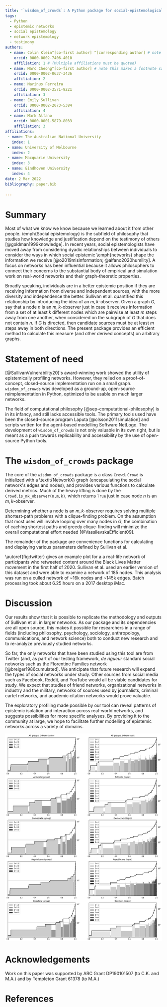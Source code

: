 ```yaml
---
title: '`wisdom_of_crowds`: A Python package for social-epistemological network profiling'
tags:
  - Python
  - epistemic networks
  - social epistemology
  - network epistemology
  - testimony
authors:
  - name: Colin Klein^[co-first author] ^[corresponding author] # note this makes a footnote saying 'co-first author'
    orcid: 0000-0002-7406-4010
    affiliation: 1 # (Multiple affiliations must be quoted)
  - name: Marc Cheong^[co-first author] # note this makes a footnote saying 'co-first author'
    orcid: 0000-0002-0637-3436
    affiliation: 2
  - name: Marinus Ferreira
    orcid: 0000-0002-3571-9221
    affiliation: 3
  - name: Emily Sullivan
    orcid: 0000-0002-2073-5384
    affiliation: 4
  - name: Mark Alfano
    orcid: 0000-0001-5879-8033
    affiliation: 3
affiliations:
 - name: The Australian National University
   index: 1
 - name: University of Melbourne
   index: 2
 - name: Macquarie University
   index: 3
 - name: Eindhoven University
   index: 4
date: 2 Mar 2022
bibliography: paper.bib

---
```


# Summary

Most of what we know we know because we learned about it from other people. \emph{Social epistemology} is the subfield of philosophy that studies how knowledge and justification depend on the testimony of others [@goldman1999knowledge]. In recent years, social epistemologists have moved away from considering dyadic relationships between individuals to consider the ways in which social epistemic \emph{networks} shape the information we receive [@o2019misinformation; @alfano2020humility]. A focus on networks has been influential because it allows philosophers to connect their concerns to the substantial body of empirical and simulation work on real-world networks and their graph-theoretic properties.

 Broadly speaking, individuals are in a better epistemic position if they are receiving information from diverse and independent sources, with the more diversity and independence the better.  Sullivan et al. quantified this relationship by introducing the idea of an $m,k$-observer. Given a graph $G$, say that a node $n$ is an $m,k$-observer just in case it receives information from a set of at least $k$ different nodes which are pairwise at least $m$ steps away from one another, when considered on the subgraph of $G$ that does not contain $n$. If $G$ is directed, then candidate sources must be at least $m$ steps away in both directions. The present package provides an efficient method to calculate this measure (and other derived concepts) on arbitrary graphs.



# Statement of need

[@SullivanVulnerability20]'s award-winning work  showed the utility of epistemically profiling networks. However, they relied on a proof-of-concept, closed-source implementation run on a small graph. `wisdom_of_crowds` was developed as a ground-up, open-source reimplementation in Python, optimized to be usable on much larger networks.

The field of computational philosophy [@sep-computational-philosophy] is in its infancy, and still lacks accessible tools. The primary tools used have been the closed-source program Laputa [@olsson2011simulation] and scripts written for the agent-based modelling Software NetLogo. The development of `wisdom_of_crowds` is not only valuable in its own right, but is meant as a push towards replicability and accessibility by the use of open-source Python tools.


# The `wisdom_of_crowds` package

The core of the `wisdom_of_crowds` package is a class `Crowd`. `Crowd` is initialized with a \textit{NetworkX} graph (encapsulating the social network's edges and nodes), and provides various functions to calculate derived metrics. Much of the heavy lifting is done by the `Crowd.is_mk_observer(n,m,k)`, which returns `True` just in case node $n$ is an $m,k$-observer.

Determining whether a node is an $m,k$-observer requires solving multiple shortest-path problems with a clique-finding problem. On the assumption that most uses will involve looping over many nodes in $G$, the combination of caching shortest paths and greedy clique-finding will minimize the overall computational effort needed [@VassilevskaEfficient09].

The remainder of the package are convenience functions for calculating and displaying various parameters defined by Sullivan et al.

 \autoref{fig:twitter} gives an example plot for a a real-life network of participants who retweeted content around the Black Lives Matter movement in the first half of 2020. Sullivan et al. used an earlier version of this dataset and were able to examine a network of 185 nodes. This analysis was run on a culled network of ~16k nodes and ~145k edges. Batch processing took about 6.25 hours on a 2017 desktop iMac.


# Discussion

Our results show that it is possible to replicate the methodology and outputs of Sullivan et al. in larger networks. As our package and its dependencies are all open source, this makes it possible for researchers in a range of fields (including philosophy, psychology, sociology, anthropology, communications, and network science) both to conduct new research and to re-analyze previously studied networks.

So far, the only networks that have been studied using this tool are from Twitter (and, as part of our testing framework, *de rigueur* standard social networks such as the Florentine Families network  [@breiger1986cumulated]. We anticipate that future research will expand the types of social networks under study. Other sources from social media such as Facebook, Reddit, and YouTube would all be viable candidates for study.  We expect that studies of friend networks, organizational networks in industry and the military, networks of sources used by journalists, criminal cartel networks, and academic citation networks would prove valuable.

The exploratory profiling made possible by our tool can reveal patterns of epistemic isolation and interaction across real-world networks, and suggests possibilities for more specific analyses.  By providing it to the community at large, we hope to facilitate further modelling of epistemic networks across a variety of domains.

![Sample output using built-in functions. Profile plots for entire network and subgroups looking at clusters (left) and topics (right). X axis is proportion of total, Y axis shows both S (height of bars) and $\pi$ (black line), plotted on a log scale.\label{fig:twitter}](twitterfigure.png)


# Acknowledgements

Work on this paper was supported by ARC Grant DP190101507 (to C.K. and M.A.) and by Templeton Grant 61378 (to M.A.)

# References
